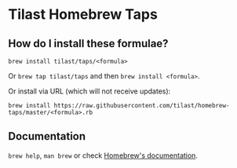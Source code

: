 # Tilast Homebrew Taps
## How do I install these formulae?
`brew install tilast/taps/<formula>`

Or `brew tap tilast/taps` and then `brew install <formula>`.

Or install via URL (which will not receive updates):

```
brew install https://raw.githubusercontent.com/tilast/homebrew-taps/master/<formula>.rb
```

## Documentation
`brew help`, `man brew` or check [Homebrew's documentation](https://github.com/Homebrew/brew/tree/master/share/doc/homebrew#readme).

